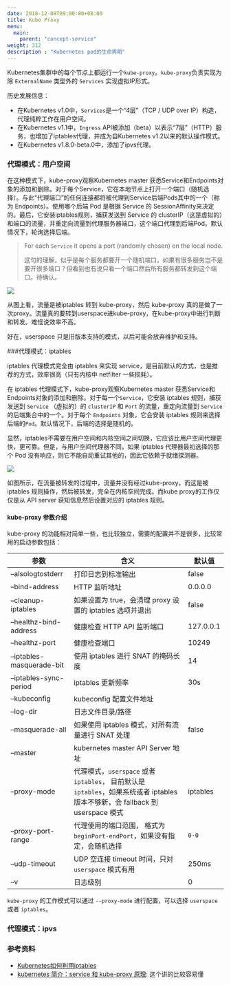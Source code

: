 ```yaml
---
date: 2018-12-08T09:00:00+08:00
title: Kube Proxy
menu:
  main:
    parent: "concept-service"
weight: 312
description : "Kubernetes pod的生命周期"
---
```


Kubernetes集群中的每个节点上都运行一个`kube-proxy`。`kube-proxy`负责实现为除 `ExternalName` 类型外的 `Services` 实现虚拟IP形式。

历史发展信息：

- 在Kubernetes v1.0中，`Services`是一个“4层”（TCP / UDP over IP）构造，代理纯粹工作在用户空间。
- 在Kubernetes v1.1中，`Ingress` API被添加（beta）以表示“7层”（HTTP）服务，也增加了iptables代理，并成为自Kubernetes v1.2以来的默认操作模式。
- 在Kubernetes v1.8.0-beta.0中，添加了ipvs代理。

### 代理模式：用户空间

在这种模式下，kube-proxy观察Kubernetes master 获悉Service和Endpoints对象的添加和删除。对于每个Service，它在本地节点上打开一个端口（随机选择）。与此“代理端口”的任何连接都将被代理到Service后端Pods其中的一个（称为 Endpoints）。使用哪个后端 Pod 是根据 Service 的 SessionAffinity来决定的。最后，它安装iptables规则，捕获发送到 Service 的 clusterIP（这是虚拟的）和端口的流量，并重定向流量到代理服务器端口，这个端口代理到后端Pod。默认情况下，轮询选择后端。
> For each `Service` it opens a port (randomly chosen) on the local node.
>
> 这句的理解，似乎是每个服务都要开一个随机端口，如果有很多服务岂不是要开很多端口？但看到也有说只看一个端口然后所有服务都转发到这个端口。待确认。

![](https://d33wubrfki0l68.cloudfront.net/e351b830334b8622a700a8da6568cb081c464a9b/13020/images/docs/services-userspace-overview.svg)

从图上看，流量是被iptables 转到 kube-proxy，然后 kube-proxy 真的是做了一次proxy。流量真的要转到userspace进kube-proxy，在kube-proxy中进行判断和转发。难怪说效率不高。

好在，userspace 只是旧版本支持的模式，以后可能会放弃维护和支持。

###代理模式：iptables

iptables 代理模式完全由 iptables 来实现 service，是目前默认的方式，也是推荐的方式，效率很高（只有内核中 netfilter 一些损耗）。

在 iptables 代理模式下，kube-proxy观察Kubernetes master 获悉Service和Endpoints对象的添加和删除。对于每一个`Service`，它安装 iptables 规则，捕获发送到 `Service` （虚拟的）的 `clusterIP` 和 `Port` 的流量，重定向流量到 `Service` 的后端集合中的一个。对于每个 `Endpoints` 对象，它会安装 iptables 规则来选择后端的`Pod`。默认情况下，后端的选择是随机的。

显然，iptables不需要在用户空间和内核空间之间切换，它应该比用户空间代理更快，更可靠。但是，与用户空间代理器不同，如果 iptables 代理器最初选择的那个 Pod 没有响应，则它不能自动重试其他的，因此它依赖于就绪探测器。

![](https://d33wubrfki0l68.cloudfront.net/27b2978647a8d7bdc2a96b213f0c0d3242ef9ce0/e8c9b/images/docs/services-iptables-overview.svg)

如图所示，在流量被转发的过程中，流量并没有经过kube-proxy，而这是被 iptables 规则操作，然后被转发，完全在内核空间完成。而kube proxy的工作仅仅是从 API server 获知信息然后设置对应的 iptables 规则。

#### kube-proxy 参数介绍

kube-proxy 的功能相对简单一些，也比较独立，需要的配置并不是很多，比较常用的启动参数包括：

| 参数                     | 含义                                                         | 默认值    |
| ------------------------ | ------------------------------------------------------------ | --------- |
| –alsologtostderr         | 打印日志到标准输出                                           | false     |
| –bind-address            | HTTP 监听地址                                                | 0.0.0.0   |
| –cleanup-iptables        | 如果设置为 true，会清理 proxy 设置的 iptables 选项并退出     | false     |
| –healthz-bind-address    | 健康检查 HTTP API 监听端口                                   | 127.0.0.1 |
| –healthz-port            | 健康检查端口                                                 | 10249     |
| –iptables-masquerade-bit | 使用 iptables 进行 SNAT 的掩码长度                           | 14        |
| –iptables-sync-period    | iptables 更新频率                                            | 30s       |
| –kubeconfig              | kubeconfig 配置文件地址                                      |           |
| –log-dir                 | 日志文件目录/路径                                            |           |
| –masquerade-all          | 如果使用 iptables 模式，对所有流量进行 SNAT 处理             | false     |
| –master                  | kubernetes master API Server 地址                            |           |
| –proxy-mode              | 代理模式，`userspace` 或者 `iptables`， 目前默认是 `iptables`，如果系统或者 iptables 版本不够新，会 fallback 到 userspace 模式 | iptables  |
| –proxy-port-range        | 代理使用的端口范围， 格式为 `beginPort-endPort`，如果没有指定，会随机选择 | `0-0`     |
| –udp-timeout             | UDP 空连接 timeout 时间，只对 `userspace` 模式有用           | 250ms     |
| –v                       | 日志级别                                                     | 0         |

`kube-proxy` 的工作模式可以通过 `--proxy-mode` 进行配置，可以选择 `userspace` 或者 `iptables`。

### 代理模式：ipvs



### 参考资料

- [Kubernetes如何利用iptables](http://www.dbsnake.net/how-kubernetes-use-iptables.html)
- [kubernetes 简介：service 和 kube-proxy 原理](https://cizixs.com/2017/03/30/kubernetes-introduction-service-and-kube-proxy/): 这个讲的比较容易懂